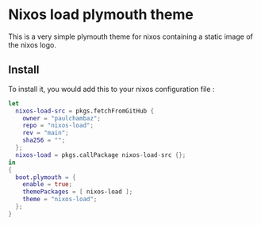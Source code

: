# Nixos load plymouth theme

This is a very simple plymouth theme for nixos containing a static image of the nixos logo.

## Install

To install it, you would add this to your nixos configuration file :

```nix
let
  nixos-load-src = pkgs.fetchFromGitHub {
    owner = "paulchambaz";
    repo = "nixos-load";
    rev = "main";
    sha256 = "";
  };
  nixos-load = pkgs.callPackage nixos-load-src {};
in
{
  boot.plymouth = {
    enable = true;
    themePackages = [ nixos-load ];
    theme = "nixos-load";
  };
}
```

